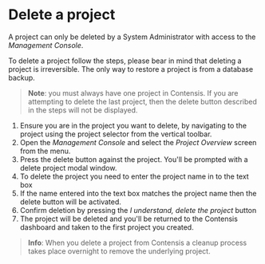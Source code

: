 # Delete a project
A project can only be deleted by a System Administrator with access to the *Management Console*.

To delete a project follow the steps, please bear in mind that deleting a project is irreversible. The only way to restore a project is from a database backup.

> **Note**: you must always have one project in Contensis. If you are attempting to delete the last project, then the delete button described in the steps will not be displayed.

1. Ensure you are in the project you want to delete, by navigating to the project using the project selector from the vertical toolbar.
2. Open the *Management Console* and select the *Project Overview* screen from the menu.
2. Press the delete button against the project. You'll be prompted with a delete project modal window.
3. To delete the project you need to enter the project name in to the text box
4. If the name entered into the text box matches the project name then the delete button will be activated.
5. Confirm deletion by pressing the *I understand, delete the project* button
6. The project will be deleted and you'll be returned to the Contensis dashboard and taken to the first project you created.

> **Info**: When you delete a project from Contensis a cleanup process takes place overnight to remove the underlying project. 
